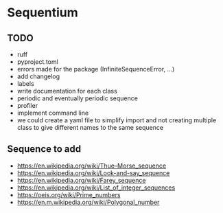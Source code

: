 # Sequentium

## TODO

- ruff
- pyproject.toml
- errors made for the package (InfiniteSequenceError, ...)
- add changelog
- labels
- write documentation for each class
- periodic and eventually periodic sequence
- profiler
- implement command line
- we could create a yaml file to simplify import and not creating multiple class to give different names to the same sequence
  
## Sequence to add

- https://en.wikipedia.org/wiki/Thue–Morse_sequence
- https://en.wikipedia.org/wiki/Look-and-say_sequence
- https://en.wikipedia.org/wiki/Farey_sequence
- https://en.wikipedia.org/wiki/List_of_integer_sequences
- https://oeis.org/wiki/Prime_numbers
- https://en.m.wikipedia.org/wiki/Polygonal_number
